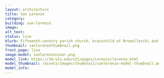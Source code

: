 ```yaml
---
layout: architecture
title: San Lorenzo
category:
building: san-lorenzo
image: 
alt_text: 
status: live
blurb: Fifteenth-century parish church, brainchild of Brunelleschi and burial ground of the early Medici
thumbnail: sanlorenzothumbnail.png
front_page: live
image-model: sanlorenzocover.png
model_link: https://3d.wlu.edu/v21/pages/Lorenzo/lorenzo.html
model_thumbnail: /assets/images/thumbnail/sanlorenzo-model-thumbnail.png
model_info: 
---
```


